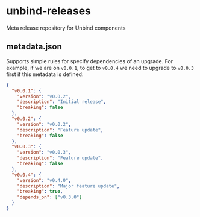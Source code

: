 # unbind-releases

Meta release repository for Unbind components

## metadata.json

Supports simple rules for specify dependencies of an upgrade. For example, if we are on `v0.0.1`, to get to `v0.0.4` we need to upgrade to `v0.0.3` first if this metadata is defined:

```json
{
  "v0.0.1": {
    "version": "v0.0.2",
    "description": "Initial release",
    "breaking": false
  },
  "v0.0.2": {
    "version": "v0.0.2",
    "description": "Feature update",
    "breaking": false
  },
  "v0.0.3": {
    "version": "v0.0.3",
    "description": "Feature update",
    "breaking": false
  },
  "v0.0.4": {
    "version": "v0.4.0",
    "description": "Major feature update",
    "breaking": true,
    "depends_on": ["v0.3.0"]
  }
}
```
